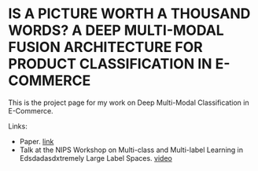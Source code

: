 # IS A PICTURE WORTH A THOUSAND WORDS? A DEEP MULTI-MODAL FUSION ARCHITECTURE FOR PRODUCT CLASSIFICATION IN E-COMMERCE

This is the project page for my work on Deep Multi-Modal Classification in E-Commerce. 






Links:

- Paper. [link](https://arxiv.org/pdf/1611.09534.pdf)
- Talk at the NIPS Workshop on Multi-class and Multi-label Learning in Edsdadasdxtremely Large Label Spaces. [video]( https://www.youtube.com/watch?v=pBERWAJkLUw)
